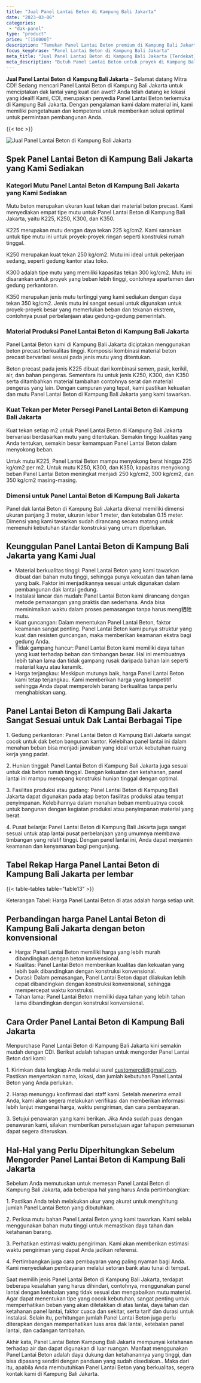 ```yaml
---
title: "Jual Panel Lantai Beton di Kampung Bali Jakarta"
date: "2023-03-06"
categories:
 - "dak-panel"
type: "product"
price: "[150000]"
description: "Temukan Panel Lantai Beton premium di Kampung Bali Jakarta. Panel Lantai Beton dirancang untuk kebutuhan konstruksi modern dengan performa andalan. Konsultasi gratis."
focus_keyphrase: "Panel Lantai Beton di Kampung Bali Jakarta"
meta_title: "Jual Panel Lantai Beton di Kampung Bali Jakarta [Terdekat] - CDI"
meta_description: "Butuh Panel Lantai Beton untuk proyek di Kampung Bali Jakarta?. Tersedia Panel Lantai Beton premium untuk proyek konstruksi. Harga terbaik hanya di sini."
---
```


**Jual Panel Lantai Beton di Kampung Bali Jakarta** – Selamat datang Mitra CDI! Sedang mencari Panel Lantai Beton di Kampung Bali Jakarta untuk menciptakan dak lantai yang kuat dan awet? Anda telah datang ke lokasi yang ideal!! Kami, CDI, merupakan penyedia Panel Lantai Beton terkemuka di Kampung Bali Jakarta. Dengan pengalaman kami dalam material ini, kami memiliki pengetahuan dan kompetensi untuk memberikan solusi optimal untuk permintaan pembangunan Anda.

{{< toc >}}

![Jual Panel Lantai Beton di Kampung Bali Jakarta](/images/dak-panel/dak-panel-19.jpg)

## Spek Panel Lantai Beton di Kampung Bali Jakarta yang Kami Sediakan

### Kategori Mutu Panel Lantai Beton di Kampung Bali Jakarta yang Kami Sediakan

Mutu beton merupakan ukuran kuat tekan dari material beton precast. Kami menyediakan empat tipe mutu untuk Panel Lantai Beton di Kampung Bali Jakarta, yaitu K225, K250, K300, dan K350.

K225 merupakan mutu dengan daya tekan 225 kg/cm2. Kami sarankan untuk tipe mutu ini untuk proyek-proyek ringan seperti konstruksi rumah tinggal.

K250 merupakan kuat tekan 250 kg/cm2. Mutu ini ideal untuk pekerjaan sedang, seperti gedung kantor atau toko.

K300 adalah tipe mutu yang memiliki kapasitas tekan 300 kg/cm2. Mutu ini disarankan untuk proyek yang beban lebih tinggi, contohnya apartemen dan gedung perkantoran.

K350 merupakan jenis mutu tertinggi yang kami sediakan dengan daya tekan 350 kg/cm2. Jenis mutu ini sangat sesuai untuk digunakan untuk proyek-proyek besar yang memerlukan beban dan tekanan ekstrem, contohnya pusat perbelanjaan atau gedung-gedung pemerintah.

### Material Produksi Panel Lantai Beton di Kampung Bali Jakarta

Panel Lantai Beton kami di Kampung Bali Jakarta diciptakan menggunakan beton precast berkualitas tinggi. Komposisi kombinasi material beton precast bervariasi sesuai pada jenis mutu yang ditentukan.

Beton precast pada jenis K225 dibuat dari kombinasi semen, pasir, kerikil, air, dan bahan pengeras. Sementara itu untuk jenis K250, K300, dan K350 serta ditambahkan material tambahan contohnya serat dan material pengeras yang lain. Dengan campuran yang tepat, kami pastikan kekuatan dan mutu Panel Lantai Beton di Kampung Bali Jakarta yang kami tawarkan.

### Kuat Tekan per Meter Persegi Panel Lantai Beton di Kampung Bali Jakarta

Kuat tekan setiap m2 untuk Panel Lantai Beton di Kampung Bali Jakarta bervariasi berdasarkan mutu yang ditentukan. Semakin tinggi kualitas yang Anda tentukan, semakin besar kemampuan Panel Lantai Beton dalam menyokong beban.

Untuk mutu K225, Panel Lantai Beton mampu menyokong berat hingga 225 kg/cm2 per m2. Untuk mutu K250, K300, dan K350, kapasitas menyokong beban Panel Lantai Beton meningkat menjadi 250 kg/cm2, 300 kg/cm2, dan 350 kg/cm2 masing-masing.

### Dimensi untuk Panel Lantai Beton di Kampung Bali Jakarta

Panel dak lantai Beton di Kampung Bali Jakarta dikenal memiliki dimensi ukuran panjang 3 meter, ukuran lebar 1 meter, dan ketebalan 0.15 meter. Dimensi yang kami tawarkan sudah dirancang secara matang untuk memenuhi kebutuhan standar konstruksi yang umum diperlukan.

## Keunggulan Panel Lantai Beton di Kampung Bali Jakarta yang Kami Jual

*   Material berkualitas tinggi: Panel Lantai Beton yang kami tawarkan dibuat dari bahan mutu tinggi, sehingga punya kekuatan dan tahan lama yang baik. Faktor ini menjadikannya sesuai untuk digunakan dalam pembangunan dak lantai gedung.
*   Instalasi lancar dan mudah: Panel Lantai Beton kami dirancang dengan metode pemasangan yang praktis dan sederhana. Anda bisa meminimalkan waktu dalam proses pemasangan tanpa harus meng牺牲 mutu.
*   Kuat guncangan: Dalam menentukan Panel Lantai Beton, faktor keamanan sangat penting. Panel Lantai Beton kami punya struktur yang kuat dan resisten guncangan, maka memberikan keamanan ekstra bagi gedung Anda.
*   Tidak gampang hancur: Panel Lantai Beton kami memiliki daya tahan yang kuat terhadap beban dan timbangan besar. Hal ini membuatnya lebih tahan lama dan tidak gampang rusak daripada bahan lain seperti material kayu atau keramik.
*   Harga terjangkau: Meskipun mutunya baik, harga Panel Lantai Beton kami tetap terjangkau. Kami memberikan harga yang kompetitif sehingga Anda dapat memperoleh barang berkualitas tanpa perlu menghabiskan uang.

## Panel Lantai Beton di Kampung Bali Jakarta Sangat Sesuai untuk Dak Lantai Berbagai Tipe

1\.  Gedung perkantoran: Panel Lantai Beton di Kampung Bali Jakarta sangat cocok untuk dak beton bangunan kantor. Kelebihan panel lantai ini dalam menahan beban bisa menjadi jawaban yang ideal untuk kebutuhan ruang kerja yang padat.

2\.  Hunian tinggal: Panel Lantai Beton di Kampung Bali Jakarta juga sesuai untuk dak beton rumah tinggal. Dengan kekuatan dan ketahanan, panel lantai ini mampu menopang konstruksi hunian tinggal dengan optimal.

3\.  Fasilitas produksi atau gudang: Panel Lantai Beton di Kampung Bali Jakarta dapat digunakan pada atap beton fasilitas produksi atau tempat penyimpanan. Kelebihannya dalam menahan beban membuatnya cocok untuk bangunan dengan kegiatan produksi atau penyimpanan material yang berat.

4\.  Pusat belanja: Panel Lantai Beton di Kampung Bali Jakarta juga sangat sesuai untuk atap lantai pusat perbelanjaan yang umumnya membawa timbangan yang relatif tinggi. Dengan panel lantai ini, Anda dapat menjamin keamanan dan kenyamanan bagi pengunjung.

## Tabel Rekap Harga Panel Lantai Beton di Kampung Bali Jakarta per lembar

{{< table-tables table="table13" >}}

Keterangan Tabel: Harga Panel Lantai Beton di atas adalah harga setiap unit.

## Perbandingan harga Panel Lantai Beton di Kampung Bali Jakarta dengan beton konvensional

*   Harga: Panel Lantai Beton memiliki harga yang lebih murah dibandingkan dengan beton konvensional.
*   Kualitas: Panel Lantai Beton memberikan kualitas dan kekuatan yang lebih baik dibandingkan dengan konstruksi konvensional.
*   Durasi: Dalam pemasangan, Panel Lantai Beton dapat dilakukan lebih cepat dibandingkan dengan konstruksi konvensional, sehingga mempercepat waktu konstruksi.
*   Tahan lama: Panel Lantai Beton memiliki daya tahan yang lebih tahan lama dibandingkan dengan konstruksi konvensional.

## Cara Order Panel Lantai Beton di Kampung Bali Jakarta

Menpurchase Panel Lantai Beton di Kampung Bali Jakarta kini semakin mudah dengan CDI. Berikut adalah tahapan untuk mengorder Panel Lantai Beton dari kami:

1\.  Kirimkan data lengkap Anda melalui surel customercdi@gmail.com. Pastikan menyertakan nama, lokasi, dan jumlah kebutuhan Panel Lantai Beton yang Anda perlukan.

2\.  Harap menunggu konfirmasi dari staff kami. Setelah menerima email Anda, kami akan segera melakukan verifikasi dan memberikan informasi lebih lanjut mengenai harga, waktu pengiriman, dan cara pembayaran.

3\.  Setujui penawaran yang kami berikan. Jika Anda sudah puas dengan penawaran kami, silakan memberikan persetujuan agar tahapan pemesanan dapat segera diteruskan.

## Hal-Hal yang Perlu Diperhitungkan Sebelum Mengorder Panel Lantai Beton di Kampung Bali Jakarta

Sebelum Anda memutuskan untuk memesan Panel Lantai Beton di Kampung Bali Jakarta, ada beberapa hal yang harus Anda pertimbangkan:

1\.  Pastikan Anda telah melakukan ukur yang akurat untuk menghitung jumlah Panel Lantai Beton yang dibutuhkan.

2\.  Periksa mutu bahan Panel Lantai Beton yang kami tawarkan. Kami selalu menggunakan bahan mutu tinggi untuk memastikan daya tahan dan ketahanan barang.

3\.  Perhatikan estimasi waktu pengiriman. Kami akan memberikan estimasi waktu pengiriman yang dapat Anda jadikan referensi.

4\.  Pertimbangkan juga cara pembayaran yang paling nyaman bagi Anda. Kami menyediakan pembayaran melalui setoran bank atau tunai di tempat.

Saat memilih jenis Panel Lantai Beton di Kampung Bali Jakarta, terdapat beberapa kesalahan yang harus dihindari, contohnya, menggunakan panel lantai dengan ketebalan yang tidak sesuai dan mengabaikan mutu material. Agar dapat menentukan tipe yang cocok kebutuhan, sangat penting untuk memperhatikan beban yang akan diletakkan di atas lantai, daya tahan dan ketahanan panel lantai, faktor cuaca dan sekitar, serta tarif dan durasi untuk instalasi. Selain itu, perhitungan jumlah Panel Lantai Beton juga perlu diterapkan dengan memperhatikan luas area dak lantai, ketebalan panel lantai, dan cadangan tambahan.

Akhir kata, Panel Lantai Beton Kampung Bali Jakarta mempunyai ketahanan terhadap air dan dapat digunakan di luar ruangan. Manfaat menggunakan Panel Lantai Beton adalah daya dukung dan ketahanannya yang tinggi, dan bisa dipasang sendiri dengan panduan yang sudah disediakan.. Maka dari itu, apabila Anda membutuhkan Panel Lantai Beton yang berkualitas, segera kontak kami di Kampung Bali Jakarta.